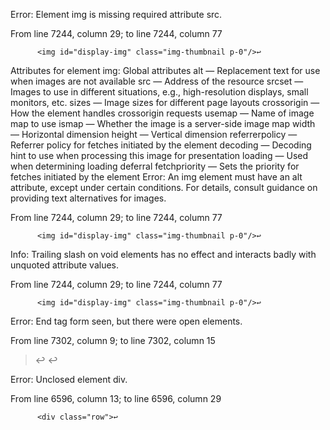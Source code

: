 Error: Element img is missing required attribute src.

From line 7244, column 29; to line 7244, column 77

          <img id="display-img" class="img-thumbnail p-0"/>↩     

Attributes for element img:
Global attributes
alt — Replacement text for use when images are not available
src — Address of the resource
srcset — Images to use in different situations, e.g., high-resolution displays, small monitors, etc.
sizes — Image sizes for different page layouts
crossorigin — How the element handles crossorigin requests
usemap — Name of image map to use
ismap — Whether the image is a server-side image map
width — Horizontal dimension
height — Vertical dimension
referrerpolicy — Referrer policy for fetches initiated by the element
decoding — Decoding hint to use when processing this image for presentation
loading — Used when determining loading deferral
fetchpriority — Sets the priority for fetches initiated by the element
Error: An img element must have an alt attribute, except under certain conditions. For details, consult guidance on providing text alternatives for images.

From line 7244, column 29; to line 7244, column 77

          <img id="display-img" class="img-thumbnail p-0"/>↩     

Info: Trailing slash on void elements has no effect and interacts badly with unquoted attribute values.

From line 7244, column 29; to line 7244, column 77

          <img id="display-img" class="img-thumbnail p-0"/>↩     

Error: End tag form seen, but there were open elements.

From line 7302, column 9; to line 7302, column 15

>↩        </form>↩     

Error: Unclosed element div.

From line 6596, column 13; to line 6596, column 29

          <div class="row">↩     